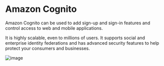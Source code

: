 # Amazon Cognito

Amazon Cognito can be used to add sign-up and sign-in features and control access to web and mobile applications.

It is highly scalable, even to millions of users. It supports social and enterprise identity federations and has advanced security features to help protect your consumers and businesses.

![image](https://user-images.githubusercontent.com/54938676/210267461-88acab9c-7abf-42fa-973d-98b2ef4c40a0.png)
